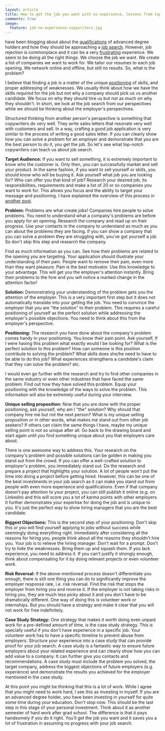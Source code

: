 ```yaml
---
layout: article
title: How to get the job you want with no experience, lessons from top copywriters
comments: true
image:
  feature: job-no-experience-copywriters.jpg
---
```




have been blogging about about the [qualifications](https://hsaghir.github.io/ten-phd-skills/) of advanced degree holders and how they should be approaching a [job search](https://hsaghir.github.io/how-to-get-job-in-7-steps). However, job rejection is commonplace and it can be a very [frustrating](https://jobs.theguardian.com/article/didn-t-get-the-job-how-to-survive-rejection/) experience. We seem to be doing all the right things. We choose the job we want. We create a list of companies we want to work for. We tailor our resumes to each job opening. We network online and offline, but still no results. So, what is the problem?

I believe that finding a job is a matter of the unique [positioning](https://en.wikipedia.org/wiki/Positioning_%28marketing%29) of skills, and proper addressing of weaknesses. We usually think about how we have the skills required for the job but not why a company should pick us vs another candidate. We focus on why they should hire us but not as much on why they shouldn't. In short, we look at the job search from our perspectives while we should be thinking about the employer's perspectives.

Structured thinking from another person's perspective is something that copywriters do very well. They write sales letters that resonate very well with customers and sell. In a way, crafting a good job application is very similar to the process of writing a good sales letter. If you can clearly show how you can solve a problem for an employer and demonstrate that you are the best person to do it, you get the job. So let's see what top-notch copywriters can teach us about job search.

**Target Audience:** If you want to sell something, it is extremely important to know who the customer is. Only then, you can successfully market and sell your product. In the same fashion, if you want to sell yourself or skills, you should know who will be buying it. Ask yourself what job you are looking for? Who can offer you that kind of job? Research your desired job, its responsibilities, requirements and make a list of 20 or so companies you want to work for. This allows you focus and the ability to target your message and positioning. I have explained the overview of this process in [another post](https://hsaghir.github.io/how-to-get-job-in-7-steps).

**Problem:** Problems are what create jobs! Companies hire people to solve problems. You need to understand what a company's problems are before you apply for an opening. Research the company and read up on their progress. Use your contacts in the company to understand as much as you can about the problems they are facing. If you can show a company that you can solve a problem they are struggling with, you've got yourself a job. So don't skip this step and research the company.

Find as much information as you can. See how their problems are related to the opening you are targeting. Your application should illustrate your understanding of their pain. People want to remove their pain, even more than they want pleasure. Pain is the best motivator. Use this knowledge to your advantage. This will get you the employer's attention instantly. Bring their problems to the fore and you will notice a marked change in the attention factor!

**Solution:** Demonstrating your understanding of the problem gets you the attention of the employer. This is a very important first step but it does not automatically translate into your getting the job. You need to convince the employer that you are "the solution" to their problem. This requires a careful positioning of yourself as the perfect solution while addressing the employer's possible objections. You need to think about this from the employer's perspective.

**Positioning:** The research you have done about the company's problem comes handy in your positioning. You know their pain point. Ask yourself, If I were having this problem what exactly would I be looking for? What is the perfect solution to this problem? How can someone is this position contribute to solving the problem? What skills does she/he need to have to be able to do this job? What experiences strengthens a candidate's claim that they can solve the problem? etc.

I would even go further with the research and try to find other companies in the same industry or even other industries that have faced the same problem. Find out how they have solved this problem. Equip your positioning with the knowledge of the ways to solve the problem. This information will also be extremely useful during your interview.

**Unique selling proposition:** Now that you are done with the proper positioning, ask yourself, why am I "the" solution? Why should that company hire me but not the next person? What is my unique selling proposition or in other words, what makes me stand out from other job seekers? If others can claim the same things I have, maybe my unique selling point is not so unique after all. Go back to the drawing board and start again until you find something unique about you that employers care about.

There is one awesome way to address this. Your research on the company's problem and possible solutions can be golden in making you stand out from the crowd. If you can offer a well-crafted solution to employer's problem, you immediately stand out. Do the research and prepare a project that highlights your solution. A lot of people won't put the time into doing a project before getting hired. However, this can be one of the best investments in your job search as it can make you stand out from people with even more experience and qualifications. Even if that company doesn't pay attention to your project, you can still publish it online (e.g. on Linkedin) and this will score you a lot of karma points with other employers. It further demonstrates your expertise for doing the job and is unique to you. It's just the perfect way to show hiring managers that you are the best candidate.

**Biggest Objections:** This is the second step of your positioning. Don't skip this or you will find yourself applying to jobs without success while seemingly doing everything right. Immediately after considering all the reasons for hiring you, people think about all the reasons they shouldn't hire you. Your job is to relieve the hiring manager. Don't wait for a prompt. Don't try to hide the weaknesses. Bring them up and squash them. If you lack experience, you need to address it. If you can't justify it strongly enough, think about compensating for it by doing relevant projects or even volunteer work.

**Risk Reversal:** If the above-mentioned process doesn't differentiate you enough, there is still one thing you can do to significantly improve the employer response rate, i.e. risk reversal.  Find the risk that stops the employer from hiring you and reverse it.  If the employer is not taking risks in hiring you, they are much less picky about it and you don't have to be dramatically different. One way of doing this is volunteer work or internships. But you should have a strategy and make it clear that you will not work for free indefinitely.

**Case Study Strategy:** One strategy that makes it worth doing even unpaid work for a pre-defined amount of time, is the case study strategy. This is specially useful if you don't have experience in a specific job. Your volunteer work has to have a specific timeline to prevent abuse from employers. Structure your experience into a case study that can provide proof for your job search. A case study is a fantastic way to ensure future employers about your related experience and can clearly show how you can add value to a company. It can further give you contacts and recommendations. A case study must include the problem you solved, the target company, address the biggest objections of future employers (e.g. experience) and demonstrate the results you achieved for the employer mentioned in the case study.

At this point you might be thinking that this is a lot of work. While I agree that you might need to work hard, I see this as investing in myself. If you are an advanced degree holder, you have been investing in yourself for quite some time during your education. Don't stop now. This should be the last step in this stage of your personal investment. Think about it as another semester of hard work after grad school. The difference is that it pays handsomely if you do it right. You'll get the job you want and it saves you a lot of frustration in assuming no progress with your job search.